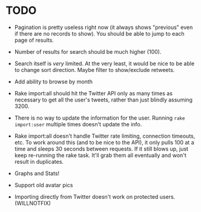 TODO
====

* Pagination is pretty useless right now (it always shows "previous" even if there are no records to show). You should be able to jump to each page of results.

* Number of results for search should be much higher (100).

* Search itself is *very* limited. At the very least, it would be nice to be able to change sort direction. Maybe filter to show/exclude retweets.

* Add ability to browse by month

* Rake import:all should hit the Twitter API only as many times as necessary to get all the user's tweets, rather than just blindly assuming 3200.

* There is no way to update the information for the user. Running `rake import:user` multiple times doesn't update the info.

* Rake import:all doesn't handle Twitter rate limiting, connection timeouts, etc. To work around this (and to be nice to the API), it only pulls 100 at a time and sleeps 30 seconds between requests. If it still blows up, just keep re-running the rake task. It'll grab them all eventually and won't result in duplicates.

* Graphs and Stats!

* Support old avatar pics

* Importing directly from Twitter doesn't work on protected users. (WILLNOTFIX)
